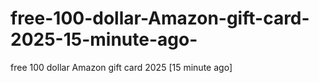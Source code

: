 # free-100-dollar-Amazon-gift-card-2025-15-minute-ago-
free 100 dollar Amazon gift card 2025 [15 minute ago]
